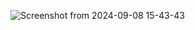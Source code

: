 ![Screenshot from 2024-09-08 15-43-43](https://github.com/user-attachments/assets/edaab2dd-c90a-4a6a-b6e6-3259b37488a0)
